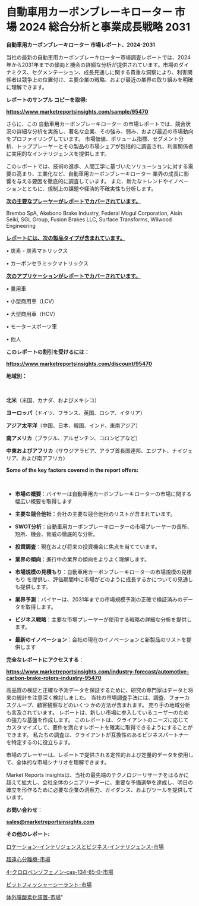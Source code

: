 # 自動車用カーボンブレーキローター 市場 2024 総合分析と事業成長戦略 2031

<strong>自動車用カーボンブレーキローター 市場レポート、2024-2031</strong>

当社の最新の自動車用カーボンブレーキローター市場調査レポートでは、2024年から2031年までの傾向と機会の詳細な分析が提供されています。市場のダイナミクス、セグメンテーション、成長見通しに関する貴重な洞察により、利害関係者は競争上の位置付け、主要企業の戦略、および最近の業界の取り組みを明確に理解できます。



<strong>レポートのサンプル コピーを取得:</strong> <a href=https://www.marketreportsinsights.com/sample/95470>

<strong><u>https://www.marketreportsinsights.com/sample/95470</u></strong></a>

さらに、この 自動車用カーボンブレーキローター の市場レポートでは、競合状況の詳細な分析を実施し、著名な企業、その強み、弱み、および最近の市場動向をプロファイリングしています。 市場価値、ボリューム指標、セグメント分析、トッププレーヤーとその製品の市場シェアが包括的に調査され、利害関係者に実用的なインテリジェンスを提供します。

このレポートでは、技術の進歩、人間工学に基づいたソリューションに対する需要の高まり、工業化など、自動車用カーボンブレーキローター 業界の成長に影響を与える要因を徹底的に調査しています。 また、新たなトレンドやイノベーションとともに、規制上の課題や経済的不確実性も分析します。



<strong><u>次の主要なプレーヤーがレポートでカバーされています。</u></strong>

Brembo SpA, Akebono Brake Industry, Federal Mogul Corporation, Aisin Seiki, SGL Group, Fusion Brakes LLC, Surface Transforms, Wilwood Engineering



<strong><u><b>レポートには、次の製品タイプが含まれています。</b></u></strong>

• 炭素 - 炭素マトリックス

• カーボンセラミックマトリックス



<strong><u><b>次のアプリケーションがレポートでカバーされています。</b></u></strong>

• 乗用車

• 小型商用車（LCV）

• 大型商用車（HCV）

• モータースポーツ車

• 他人



<strong><b>このレポートの割引を受けるには：</b></strong>

<a href=https://www.marketreportsinsights.com/discount/95470>

<strong><u>https://www.marketreportsinsights.com/discount/95470</u></strong></a>



<strong>地域別：</strong>

<strong> </strong>



<strong>北米</strong>（米国、カナダ、およびメキシコ）



<strong>ヨーロッパ</strong>（ドイツ、フランス、英国、ロシア、イタリア）



<strong>アジア太平洋</strong>（中国、日本、韓国、インド、東南アジア）



<strong>南アメリカ</strong>（ブラジル、アルゼンチン、コロンビアなど）



<strong>中東およびアフリカ</strong>（サウジアラビア、アラブ首長国連邦、エジプト、ナイジェリア、および南アフリカ）



<strong>Some of the key factors covered in the report offers:</strong>

<strong> </strong>
<ul>
  <li>

<strong>市場の概要</strong>：バイヤーは自動車用カーボンブレーキローターの市場に関する幅広い概要を取得します</li>
  <li>

<strong>主要な競合他社</strong>：会社の主要な競合他社のリストが含まれています。</li>
  <li>

<strong>SWOT分析</strong>：自動車用カーボンブレーキローターの市場プレーヤーの長所、短所、機会、脅威の徹底的な分析。</li>
  <li>

<strong>投資調査</strong>：現在および将来の投資機会に焦点を当てています。</li>
  <li>

<strong>業界の傾向</strong>：進行中の業界の傾向をよりよく理解します。</li>
  <li>

<strong>市場規模の見積もり</strong>：自動車用カーボンブレーキローターの市場規模の見積もり を提供し、評価期間中に市場がどのように成長するかについての見通しも提供します。</li>
  <li>

<strong>業界予測</strong>：バイヤーは、2031年までの市場規模予測の正確で検証済みのデータを取得します。</li>
  <li>

<strong>ビジネス戦略</strong>：主要な市場プレーヤーが使用する戦略の詳細な分析を提供します。</li>
  <li>

<strong>最新のイノベーション</strong>：会社の現在のイノベーションと新製品のリストを提供します</li>
</ul>


<strong>完全なレポートにアクセスする</strong>：

<a href=https://www.marketreportsinsights.com/industry-forecast/automotive-carbon-brake-rotors-industry-95470>

<strong><u>https://www.marketreportsinsights.com/industry-forecast/automotive-carbon-brake-rotors-industry-95470</u></strong></a>

高品質の検証と正確な予測データを保証するために、研究の専門家はデータと将来の統計を注意深く検討しました。 当社の市場調査手法には、調査、フォーカスグループ、顧客観察などのいくつ かの方法が含まれます。 売り手の地域分析も言及されています。 レポートは、新しい市場に参入しているユーザーのための強力な基盤を作成します。 このレポートは、クライアントのニーズに応じてカスタマイズして、要件を満たすレポートを確実に取得できるようにすることができます。 私たちの調査は、クライアントが互換性のあるビジネスパートナーを特定するのに役立ちます。

市場のプレーヤーは、レポートで提供される定性的および定量的データを使用して、全体的な市場シナリオを理解できます。

Market Reports Insightsは、当社の最先端のテクノロジーリサーチをはるかに超えて拡大し、会社全体のシニアリーダーに、重要な予備選挙を達成し、明日の確立を形作るために必要な企業の洞察力、ガイダンス、およびツールを提供しています。



<strong><b>お問い合わせ</b></strong>：

<a href=mailto:sales@marketreportsinsights.com>

<strong><u>sales@marketreportsinsights.com</u></strong></a>



<strong>その他のレポート:</strong>

<a href=https://www.linkedin.com/pulse/ロケーション-インテリジェンスとビジネス-インテリジェンス-市場-2023-mgeff/>ロケーション-インテリジェンスとビジネス-インテリジェンス-市場</a>

<a href=https://www.linkedin.com/pulse/超遠心分離機-市場-2023-最新の-cagr-および成長分析-2030-trend-titans-360-analysis-hnaef/>超遠心分離機-市場</a>

<a href=https://www.linkedin.com/pulse/4-クロロベンゾフェノン-cas-134-85-0-市場-2023-競争分析と事業成長-rkwhf/>4-クロロベンゾフェノン-cas-134-85-0-市場</a>

<a href=https://www.linkedin.com/pulse/ピットフィッシャーシーラント-市場-2023-swot-分析と最新イノベーション-2030-pr-news-hub-otxjf/>ピットフィッシャーシーラント-市場</a>

<a href=https://www.linkedin.com/pulse/体外膜酸素化装置-市場-2030-年までの需要に焦点を当てた-2023-hofnf/>体外膜酸素化装置-市場</a>"
